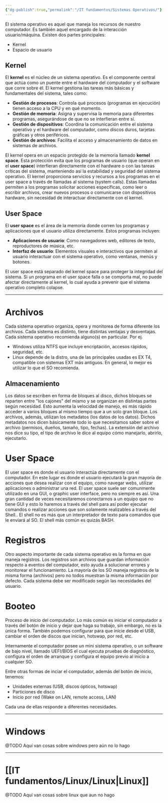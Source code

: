 ```yaml
---
{"dg-publish":true,"permalink":"/IT fundamentos/Sistemas Operativos/"}
---
```


El sistema operativo es aquel que maneja los recursos de nuestro computador. Es también aquel encargado de la interacción usuario/máquina.
Existen dos partes principales:
- Kernel
- Espacio de usuario

## Kernel
El **kernel** es el núcleo de un sistema operativo. Es el componente central que actúa como un puente entre el hardware del computador y el software que corre sobre él. El kernel gestiona las tareas más básicas y fundamentales del sistema, tales como:

- **Gestión de procesos**: Controla qué procesos (programas en ejecución) tienen acceso a la CPU y en qué momento.
- **Gestión de memoria**: Asigna y supervisa la memoria para diferentes programas, asegurándose de que no se interfieran entre sí.
- **Gestión de dispositivos**: Coordina la comunicación entre el sistema operativo y el hardware del computador, como discos duros, tarjetas gráficas y otros periféricos.
- **Gestión de archivos**: Facilita el acceso y almacenamiento de datos en sistemas de archivos.

El kernel opera en un espacio protegido de la memoria llamado **kernel space**. Esta protección evita que los programas de usuario (que operan en el **user space**) interfieran directamente con el hardware o con las tareas críticas del sistema, manteniendo así la estabilidad y seguridad del sistema operativo.
El kernel proporciona servicios y recursos a los programas en el user space a través de llamadas al sistema (system calls). Estas llamadas permiten a los programas solicitar acciones específicas, como leer o escribir archivos, crear nuevos procesos o comunicarse con dispositivos hardware, sin necesidad de interactuar directamente con el kernel.
## User Space
El **user space** es el área de la memoria donde corren los programas y aplicaciones que el usuario utiliza directamente. Estos programas incluyen:

- **Aplicaciones de usuario**: Como navegadores web, editores de texto, reproductores de música, etc.
- **Interfaz de usuario**: Elementos visuales e interactivos que permiten al usuario interactuar con el sistema operativo, como ventanas, menús y botones.

El user space está separado del kernel space para proteger la integridad del sistema. Si un programa en el user space falla o se comporta mal, no puede afectar directamente al kernel, lo cual ayuda a prevenir que el sistema operativo completo colapse.

---

# Archivos
Cada sistema operativo organiza, opera y monitorea de forma diferente los archivos.
Cada sistema es distinto, tiene distintas ventajas y desventajas. Cada sistema operativo recomienda alguno(s) en particular.
Por ej.
- Windows utiliza NTFS que incluye encriptación, accesos rápidos, seguridad, etc.
- Linux depende de la distro, una de las principales usadas es EX T4, compatible con sistemas EXT más antiguos.
En general, lo mejor es utilizar lo que el SO recomienda.

## Almacenamiento
Los datos se escriben en forma de bloques al disco, dichos bloques se reparten entre "los cajones" del mismo y se organizan en distintas partes según necesidad. Esto aumenta la velocidad de manejo, es más rápido acceder a varios bloques al mismo tiempo que a un solo gran bloque.
Los archivos, además, utilizan los metadatos (los datos de los datos). Dichos metadatos nos dicen básicamente todo lo que necesitamos saber sobre el archivo (permisos, dueños, tamaño, tipo, fechas).
La extensión del archivo nos dice su tipo, el tipo de archivo le dice al equipo cómo manejarlo, abrirlo, ejecutarlo.

# User Space
El user space es donde el usuario interactúa directamente con el computador. En este lugar es donde el usuario ejecutará la gran mayoría de acciones que desea realizar con el equipo, como navegar webs, utilizar aplicaciones o administrar una red.
El user space suele ser comunmente utilizado en una GUI, o graphic user interface, pero no siempre es así.
Una gran cantidad de veces necesitaremos conectarnos a un equipo que no tiene GUI y esto lo haremos a través del shell para así poder ejecutar comandos o realizar acciones que son solamente realizables a través del Shell..
El shell no es más que un interpretador de texto para comandos que le enviará al SO. El shell más común es quizás BASH.

# Registros
Otro aspecto importante de cada sistema operativo es la forma en que maneja registros.
Los registros son archivos que guardan información respecto a eventos del computador, esto ayuda a solucionar errores y monitorear el funcionamiento.
La mayoría de los SO maneja registros de la misma forma (archivos) pero no todos muestran la misma información por defecto. Cada sistema debe ser modificado según las necesidades del usuario.

# Booteo
Proceso de inicio del computador.
Lo más común es iniciar el computador a través del botón de inicio y dejar que haga su trabajo, sin embargo, no es la única forma.
También podemos configurar para que inicie desde el USB, cambiar el orden de discos que inician, hotswap, por red, etc.

Internamente el computador posee un mini sistema operativo, o un software de bajo nivel, llamado UEFI/BIOS el cual ejecuta pruebas de diagnóstico, configura el orden de arranque y configura el equipo previo al inicio a cualquier SO.

Entre otras formas de inciar el computador, además del botón de inicio, tenemos:
- Unidades externas (USB, discos ópticos, hotswap)
- Particiones de disco
- Inicio por red (Wake on LAN, remote access, LAN)

Cada una de ellas responde a diferentes necesidades.


---

# Windows

@TODO
Aquí van cosas sobre windows pero aún no lo hago

---

# [[IT fundamentos/Linux/Linux\|Linux]]

@TODO
Aquí van cosas sobre linux que aun no hago